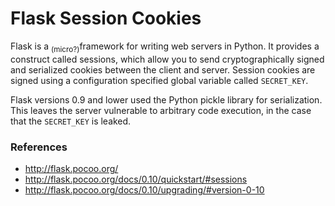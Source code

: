 # Flask Session Cookies

Flask is a <sub>(micro?)</sub>framework for writing web servers in Python. It
provides a construct called sessions, which allow you to send
cryptographically signed and serialized cookies between the client
and server. Session cookies are signed using a configuration specified
global variable called `SECRET_KEY`.

Flask versions 0.9 and lower used the Python pickle library for
serialization. This leaves the server vulnerable to arbitrary code
execution, in the case that the `SECRET_KEY` is leaked.

### References
 - http://flask.pocoo.org/
 - http://flask.pocoo.org/docs/0.10/quickstart/#sessions
 - http://flask.pocoo.org/docs/0.10/upgrading/#version-0-10
